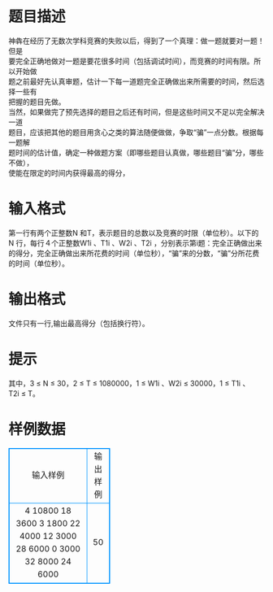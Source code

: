 # 

 
 # 题目描述 
神犇在经历了无数次学科竞赛的失败以后，得到了一个真理：做一题就要对一题！但是<BR>要完全正确地做对一题是要花很多时间（包括调试时间），而竞赛的时间有限。所以开始做<BR>题之前最好先认真审题，估计一下每一道题完全正确做出来所需要的时间，然后选择一些有<BR>把握的题目先做。<BR>当然，如果做完了预先选择的题目之后还有时间，但是这些时间又不足以完全解决一道<BR>题目，应该把其他的题目用贪心之类的算法随便做做，争取“骗”一点分数。根据每一题解<BR>题时间的估计值，确定一种做题方案（即哪些题目认真做，哪些题目“骗”分，哪些不做），<BR>使能在限定的时间内获得最高的得分， 

 
 # 输入格式 
第一行有两个正整数N&nbsp;和T，表示题目的总数以及竞赛的时限（单位秒）。以下的N&nbsp;行，每行４个正整数W1i&nbsp;、T1i&nbsp;、W2i&nbsp;、T2i&nbsp;，分别表示第i题：完全正确做出来的得分，完全正确做出来所花费的时间（单位秒），“骗”来的分数，“骗”分所花费的时间（单位秒）。 

 
 # 输出格式 
文件只有一行,输出最高得分（包括换行符）。<BR> 

 
 # 提示 
其中，3&nbsp;≤&nbsp;N&nbsp;≤&nbsp;30，2&nbsp;≤&nbsp;T&nbsp;≤&nbsp;1080000，1&nbsp;≤&nbsp;W1i&nbsp;、W2i&nbsp;≤&nbsp;30000，1&nbsp;≤&nbsp;T1i&nbsp;、<BR>T2i&nbsp;≤&nbsp;T。 
# 样例数据
<style>
        table,table tr th, table tr td { border:1px solid #0094ff; }
        table { width: 200px; min-height: 25px; line-height: 25px; text-align: center; border-collapse: collapse;}   
    </style>
<table>
	<tr>
		<td>输入样例</td>
		<td>输出样例</td>
	</tr>
<tr><td>4 10800
18 3600 3 1800
22 4000 12 3000
28 6000 0 3000
32 8000 24 6000
</td><td>50
</td></tr></table>
